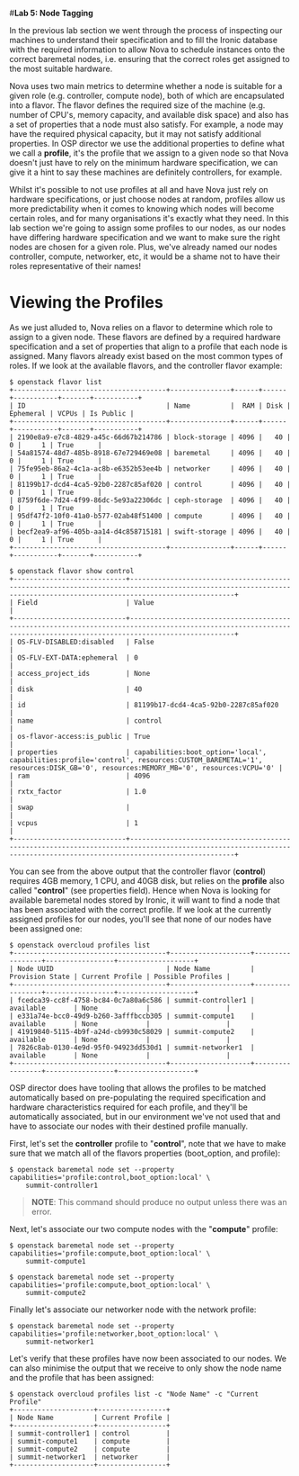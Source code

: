 #**Lab 5: Node Tagging**

In the previous lab section we went through the process of inspecting our machines to understand their specification and to fill the Ironic database with the required information to allow Nova to schedule instances onto the correct baremetal nodes, i.e. ensuring that the correct roles get assigned to the most suitable hardware.

Nova uses two main metrics to determine whether a node is suitable for a given role (e.g. controller, compute node), both of which are encapsulated into a flavor. The flavor defines the required size of the machine (e.g. number of CPU's, memory capacity, and available disk space) and also has a set of properties that a node must also satisfy. For example, a node may have the required physical capacity, but it may not satisfy additional properties. In OSP director we use the additional properties to define what we call a **profile**, it's the profile that we assign to a given node so that Nova doesn't just have to rely on the minimum hardware specification, we can give it a hint to say these machines are definitely controllers, for example.

Whilst it's possible to not use profiles at all and have Nova just rely on hardware specifications, or just choose nodes at random, profiles allow us more predictability when it comes to knowing which nodes will become certain roles, and for many organisations it's exactly what they need. In this lab section we're going to assign some profiles to our nodes, as our nodes have differing hardware specification and we want to make sure the right nodes are chosen for a given role. Plus, we've already named our nodes controller, compute, networker, etc, it would be a shame not to have their roles representative of their names!

# Viewing the Profiles

As we just alluded to, Nova relies on a flavor to determine which role to assign to a given node. These flavors are defined by a required hardware specification and a set of properties that align to a profile that each node is assigned. Many flavors already exist based on the most common types of roles. If we look at the available flavors, and the controller flavor example:

	$ openstack flavor list
	+--------------------------------------+---------------+------+------+-----------+-------+-----------+
	| ID                                   | Name          |  RAM | Disk | Ephemeral | VCPUs | Is Public |
	+--------------------------------------+---------------+------+------+-----------+-------+-----------+
	| 2190e8a9-e7c8-4829-a45c-66d67b214786 | block-storage | 4096 |   40 |         0 |     1 | True      |
	| 54a81574-48d7-485b-8918-67e729469e08 | baremetal     | 4096 |   40 |         0 |     1 | True      |
	| 75fe95eb-86a2-4c1a-ac8b-e6352b53ee4b | networker     | 4096 |   40 |         0 |     1 | True      |
	| 81199b17-dcd4-4ca5-92b0-2287c85af020 | control       | 4096 |   40 |         0 |     1 | True      |
	| 8759f6de-7d24-4f99-86dc-5e93a22306dc | ceph-storage  | 4096 |   40 |         0 |     1 | True      |
	| 95df47f2-10f0-41a0-b577-02ab48f51400 | compute       | 4096 |   40 |         0 |     1 | True      |
	| becf2ea9-af96-405b-aa14-d4c858715181 | swift-storage | 4096 |   40 |         0 |     1 | True      |
	+--------------------------------------+---------------+------+------+-----------+-------+-----------+	

	$ openstack flavor show control
	+----------------------------+----------------------------------------------------------------------------------------------------------------------------------------------------------------------+
	| Field                      | Value                                                                                                                                                                |
	+----------------------------+----------------------------------------------------------------------------------------------------------------------------------------------------------------------+
	| OS-FLV-DISABLED:disabled   | False                                                                                                                                                                |
	| OS-FLV-EXT-DATA:ephemeral  | 0                                                                                                                                                                    |
	| access_project_ids         | None                                                                                                                                                                 |
	| disk                       | 40                                                                                                                                                                   |
	| id                         | 81199b17-dcd4-4ca5-92b0-2287c85af020                                                                                                                                 |
	| name                       | control                                                                                                                                                              |
	| os-flavor-access:is_public | True                                                                                                                                                                 |
	| properties                 | capabilities:boot_option='local', capabilities:profile='control', resources:CUSTOM_BAREMETAL='1', resources:DISK_GB='0', resources:MEMORY_MB='0', resources:VCPU='0' |
	| ram                        | 4096                                                                                                                                                                 |
	| rxtx_factor                | 1.0                                                                                                                                                                  |
	| swap                       |                                                                                                                                                                      |
	| vcpus                      | 1                                                                                                                                                                    |
	+----------------------------+----------------------------------------------------------------------------------------------------------------------------------------------------------------------+

You can see from the above output that the controller flavor (**control**) requires 4GB memory, 1 CPU, and 40GB disk, but relies on the **profile** also called "**control**" (see properties field). Hence when Nova is looking for available baremetal nodes stored by Ironic, it will want to find a node that has been associated with the correct profile. If we look at the currently assigned profiles for our nodes, you'll see that none of our nodes have been assigned one:

	$ openstack overcloud profiles list
	+--------------------------------------+--------------------+-----------------+-----------------+-------------------+
	| Node UUID                            | Node Name          | Provision State | Current Profile | Possible Profiles |
	+--------------------------------------+--------------------+-----------------+-----------------+-------------------+
	| fcedca39-cc8f-4758-bc84-0c7a80a6c586 | summit-controller1 | available       | None            |                   |
	| e331a74e-bcc0-49d9-b260-3afffbccb305 | summit-compute1    | available       | None            |                   |
	| 41919840-5115-4b9f-a24d-cb9930c58029 | summit-compute2    | available       | None            |                   |
	| 7826c8ab-0130-4e9d-95f0-94923dd530d1 | summit-networker1  | available       | None            |                   |
	+--------------------------------------+--------------------+-----------------+-----------------+-------------------+

OSP director does have tooling that allows the profiles to be matched automatically based on pre-populating the required specification and hardware characteristics required for each profile, and they'll be automatically associated, but in our environment we've not used that and have to associate our nodes with their destined profile manually.

First, let's set the **controller** profile to "**control**", note that we have to make sure that we match all of the flavors properties (boot_option, and profile):

	$ openstack baremetal node set --property capabilities='profile:control,boot_option:local' \
		summit-controller1

> **NOTE**: This command should produce no output unless there was an error.

Next, let's associate our two compute nodes with the "**compute**" profile:

	$ openstack baremetal node set --property capabilities='profile:compute,boot_option:local' \
		summit-compute1
		
	$ openstack baremetal node set --property capabilities='profile:compute,boot_option:local' \
		summit-compute2

Finally let's associate our networker node with the network profile:

	$ openstack baremetal node set --property capabilities='profile:networker,boot_option:local' \
    	summit-networker1

Let's verify that these profiles have now been associated to our nodes. We can also minimise the output that we receive to only show the node name and the profile that has been assigned:

	$ openstack overcloud profiles list -c "Node Name" -c "Current Profile"
	+--------------------+-----------------+
	| Node Name          | Current Profile |
	+--------------------+-----------------+
	| summit-controller1 | control         |
	| summit-compute1    | compute         |
	| summit-compute2    | compute         |
	| summit-networker1  | networker       |
	+--------------------+-----------------+




